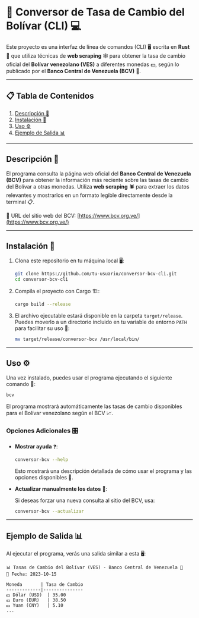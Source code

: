 # 🔄 Conversor de Tasa de Cambio del Bolívar (CLI) 💻

Este proyecto es una interfaz de línea de comandos (CLI) 🖥️ escrita en **Rust** 🦀 que utiliza técnicas de **web scraping** 🕸️ para obtener la tasa de cambio oficial del **Bolívar venezolano (VES)** a diferentes monedas 💵, según lo publicado por el **Banco Central de Venezuela (BCV)** 🏦.

---

## 📋 Tabla de Contenidos

1. [Descripción 📝](#descripción)
2. [Instalación 🚀](#instalación)
3. [Uso ⚙️](#uso)
4. [Ejemplo de Salida 📊](#ejemplo-de-salida)

---

## Descripción 📝

El programa consulta la página web oficial del **Banco Central de Venezuela (BCV)** para obtener la información más reciente sobre las tasas de cambio del Bolívar a otras monedas. Utiliza **web scraping** 🕷️ para extraer los datos relevantes y mostrarlos en un formato legible directamente desde la terminal 📋.

🔗 URL del sitio web del BCV: [https://www.bcv.org.ve/](https://www.bcv.org.ve/)

---

## Instalación 🚀

1. Clona este repositorio en tu máquina local 🖥️:

   ```bash
   git clone https://github.com/tu-usuario/conversor-bcv-cli.git
   cd conversor-bcv-cli
   ```

2. Compila el proyecto con Cargo 🏗️:

   ```bash
   cargo build --release
   ```

3. El archivo ejecutable estará disponible en la carpeta `target/release`. Puedes moverlo a un directorio incluido en tu variable de entorno `PATH` para facilitar su uso 📂:

   ```bash
   mv target/release/conversor-bcv /usr/local/bin/
   ```

---

## Uso ⚙️

Una vez instalado, puedes usar el programa ejecutando el siguiente comando 🔧:

```bash
bcv
```

El programa mostrará automáticamente las tasas de cambio disponibles para el Bolívar venezolano según el BCV 📈.

### Opciones Adicionales 🎛️

- **Mostrar ayuda** ❓:

  ```bash
  conversor-bcv --help
  ```

  Esto mostrará una descripción detallada de cómo usar el programa y las opciones disponibles 📖.

- **Actualizar manualmente los datos** 🔄:

  Si deseas forzar una nueva consulta al sitio del BCV, usa:

  ```bash
  conversor-bcv --actualizar
  ```

---

## Ejemplo de Salida 📊

Al ejecutar el programa, verás una salida similar a esta 🖥️:

```
📊 Tasas de Cambio del Bolívar (VES) - Banco Central de Venezuela 🏦
📅 Fecha: 2023-10-15

Moneda       | Tasa de Cambio
-------------|---------------
💵 Dólar (USD)  | 35.00
💶 Euro (EUR)   | 38.50
💴 Yuan (CNY)   | 5.10
...
```